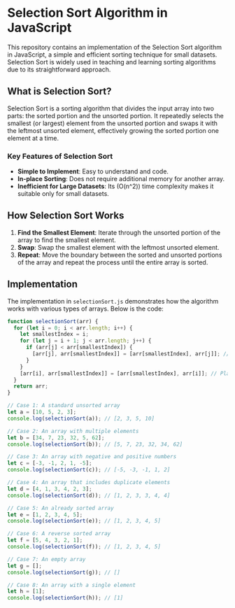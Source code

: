 # Selection Sort Algorithm in JavaScript

This repository contains an implementation of the Selection Sort algorithm in JavaScript, a simple and efficient sorting technique for small datasets. Selection Sort is widely used in teaching and learning sorting algorithms due to its straightforward approach.

## What is Selection Sort?

Selection Sort is a sorting algorithm that divides the input array into two parts: the sorted portion and the unsorted portion. It repeatedly selects the smallest (or largest) element from the unsorted portion and swaps it with the leftmost unsorted element, effectively growing the sorted portion one element at a time.

### Key Features of Selection Sort

- **Simple to Implement**: Easy to understand and code.
- **In-place Sorting**: Does not require additional memory for another array.
- **Inefficient for Large Datasets**: Its \(O(n^2)\) time complexity makes it suitable only for small datasets.

## How Selection Sort Works

1. **Find the Smallest Element**: Iterate through the unsorted portion of the array to find the smallest element.
2. **Swap**: Swap the smallest element with the leftmost unsorted element.
3. **Repeat**: Move the boundary between the sorted and unsorted portions of the array and repeat the process until the entire array is sorted.

## Implementation

The implementation in `selectionSort.js` demonstrates how the algorithm works with various types of arrays. Below is the code:

```javascript
function selectionSort(arr) {
  for (let i = 0; i < arr.length; i++) {
    let smallestIndex = i;
    for (let j = i + 1; j < arr.length; j++) {
      if (arr[j] < arr[smallestIndex]) {
        [arr[j], arr[smallestIndex]] = [arr[smallestIndex], arr[j]]; // Swap
      }
    }
    [arr[i], arr[smallestIndex]] = [arr[smallestIndex], arr[i]]; // Place the smallest element
  }
  return arr;
}

// Case 1: A standard unsorted array
let a = [10, 5, 2, 3];
console.log(selectionSort(a)); // [2, 3, 5, 10]

// Case 2: An array with multiple elements
let b = [34, 7, 23, 32, 5, 62];
console.log(selectionSort(b)); // [5, 7, 23, 32, 34, 62]

// Case 3: An array with negative and positive numbers
let c = [-3, -1, 2, 1, -5];
console.log(selectionSort(c)); // [-5, -3, -1, 1, 2]

// Case 4: An array that includes duplicate elements
let d = [4, 1, 3, 4, 2, 3];
console.log(selectionSort(d)); // [1, 2, 3, 3, 4, 4]

// Case 5: An already sorted array
let e = [1, 2, 3, 4, 5];
console.log(selectionSort(e)); // [1, 2, 3, 4, 5]

// Case 6: A reverse sorted array
let f = [5, 4, 3, 2, 1];
console.log(selectionSort(f)); // [1, 2, 3, 4, 5]

// Case 7: An empty array
let g = [];
console.log(selectionSort(g)); // []

// Case 8: An array with a single element
let h = [1];
console.log(selectionSort(h)); // [1]
```
